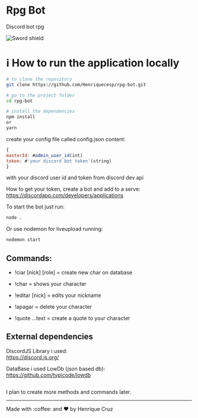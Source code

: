 # Rpg Bot
Discord bot rpg

![Sword shield](https://i.ibb.co/w0TqSz4/rpg-game-1.png "Sword shield")

# ℹ️ How to run the application locally

```bash
# to clone the repository
git clone https://github.com/Henriquecesp/rpg-bot.git

# go to the project folder
cd rpg-bot

# install the dependencies
npm install
or
yarn
```
create your config file called config.json
content: 
```javascript
{
masterId: #admin_user_id(int)
token: #'your discord bot token'(string)
}
```
with your discord user id and token from discord dev api

How to get your token, create a bot and add to a serve:
<br/>
https://discordapp.com/developers/applications

To start the bot just run:
```bash
node .
```

Or use nodemon for liveupload running:
```bash
nodemon start
```

## Commands:
- !ciar [nick] [role] = create new char on database

- !char = shows your character

- !editar [nick] = edits your nickname

- !apagar = delete your character

- !quote ...text = create a quote to your character

## External dependencies
DiscordJS Library i used:
<br/>
https://discord.js.org/

DataBase i used LowDb (json based db):
<br/>
https://github.com/typicode/lowdb
##
I plan to create more methods and commands later.
<hr>
<p>Made with :coffee: and ♥ by Henrique Cruz</p>
